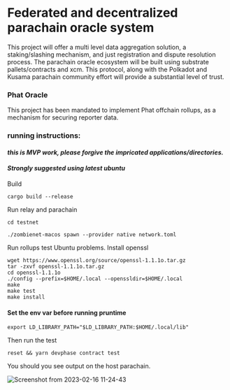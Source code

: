 
# Federated and decentralized parachain oracle system

This project will offer a multi level data aggregation solution, 
a staking/slashing mechanism, and just registration and dispute 
resolution process.
The parachain oracle ecosystem will be built using substrate 
pallets/contracts and xcm.
This protocol, along with the Polkadot and Kusama parachain 
community effort will provide a substantial level of trust.



### Phat Oracle


This project has been mandated to implement Phat offchain rollups,
as a mechanism for securing reporter data.


### running instructions:
#### *this is MVP work, please forgive the impricated applications/directories.*
#### *Strongly suggested using latest ubuntu*

Build 
```
cargo build --release
```
Run relay and parachain 
```
cd testnet

./zombienet-macos spawn --provider native network.toml

```
Run rollups test
Ubuntu problems.
Install openssl
```
wget https://www.openssl.org/source/openssl-1.1.1o.tar.gz
tar -zxvf openssl-1.1.1o.tar.gz
cd openssl-1.1.1o
./config --prefix=$HOME/.local --openssldir=$HOME/.local
make
make test
make install
```
#### Set the env var before running pruntime
```
export LD_LIBRARY_PATH="$LD_LIBRARY_PATH:$HOME/.local/lib"
```
Then run the test
```
reset && yarn devphase contract test
```
You should you see output on the host parachain.

![Screenshot from 2023-02-16 11-24-43](https://user-images.githubusercontent.com/6019499/219456659-92e82249-ca82-4139-bc35-d63fe0331cec.png)


